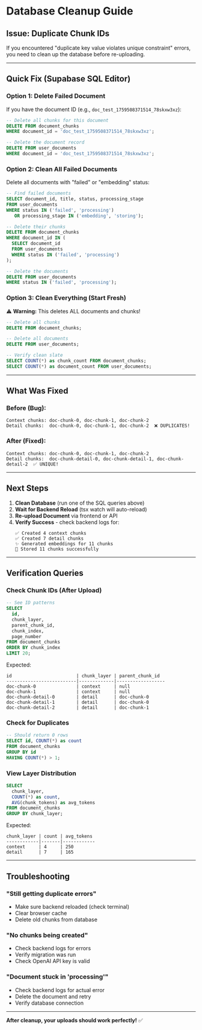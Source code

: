 # Database Cleanup Guide

## Issue: Duplicate Chunk IDs

If you encountered "duplicate key value violates unique constraint" errors, you need to clean up the database before re-uploading.

---

## Quick Fix (Supabase SQL Editor)

### Option 1: Delete Failed Document

If you have the document ID (e.g., `doc_test_1759508371514_78skxw3xz`):

```sql
-- Delete all chunks for this document
DELETE FROM document_chunks 
WHERE document_id = 'doc_test_1759508371514_78skxw3xz';

-- Delete the document record
DELETE FROM user_documents 
WHERE document_id = 'doc_test_1759508371514_78skxw3xz';
```

### Option 2: Clean All Failed Documents

Delete all documents with "failed" or "embedding" status:

```sql
-- Find failed documents
SELECT document_id, title, status, processing_stage 
FROM user_documents 
WHERE status IN ('failed', 'processing') 
   OR processing_stage IN ('embedding', 'storing');

-- Delete their chunks
DELETE FROM document_chunks 
WHERE document_id IN (
  SELECT document_id 
  FROM user_documents 
  WHERE status IN ('failed', 'processing')
);

-- Delete the documents
DELETE FROM user_documents 
WHERE status IN ('failed', 'processing');
```

### Option 3: Clean Everything (Start Fresh)

⚠️ **Warning:** This deletes ALL documents and chunks!

```sql
-- Delete all chunks
DELETE FROM document_chunks;

-- Delete all documents
DELETE FROM user_documents;

-- Verify clean slate
SELECT COUNT(*) as chunk_count FROM document_chunks;
SELECT COUNT(*) as document_count FROM user_documents;
```

---

## What Was Fixed

### Before (Bug):
```
Context chunks: doc-chunk-0, doc-chunk-1, doc-chunk-2
Detail chunks:  doc-chunk-0, doc-chunk-1, doc-chunk-2  ❌ DUPLICATES!
```

### After (Fixed):
```
Context chunks: doc-chunk-0, doc-chunk-1, doc-chunk-2
Detail chunks:  doc-chunk-detail-0, doc-chunk-detail-1, doc-chunk-detail-2  ✅ UNIQUE!
```

---

## Next Steps

1. **Clean Database** (run one of the SQL queries above)
2. **Wait for Backend Reload** (tsx watch will auto-reload)
3. **Re-upload Document** via frontend or API
4. **Verify Success** - check backend logs for:
   ```
   ✅ Created 4 context chunks
   ✅ Created 7 detail chunks
   ✨ Generated embeddings for 11 chunks
   💾 Stored 11 chunks successfully
   ```

---

## Verification Queries

### Check Chunk IDs (After Upload)

```sql
-- See ID patterns
SELECT 
  id,
  chunk_layer,
  parent_chunk_id,
  chunk_index,
  page_number
FROM document_chunks
ORDER BY chunk_index
LIMIT 20;
```

Expected:
```
id                        | chunk_layer | parent_chunk_id
--------------------------|-------------|------------------
doc-chunk-0               | context     | null
doc-chunk-1               | context     | null
doc-chunk-detail-0        | detail      | doc-chunk-0
doc-chunk-detail-1        | detail      | doc-chunk-0
doc-chunk-detail-2        | detail      | doc-chunk-1
```

### Check for Duplicates

```sql
-- Should return 0 rows
SELECT id, COUNT(*) as count
FROM document_chunks
GROUP BY id
HAVING COUNT(*) > 1;
```

### View Layer Distribution

```sql
SELECT 
  chunk_layer,
  COUNT(*) as count,
  AVG(chunk_tokens) as avg_tokens
FROM document_chunks
GROUP BY chunk_layer;
```

Expected:
```
chunk_layer | count | avg_tokens
------------|-------|------------
context     | 4     | 250
detail      | 7     | 165
```

---

## Troubleshooting

### "Still getting duplicate errors"
- Make sure backend reloaded (check terminal)
- Clear browser cache
- Delete old chunks from database

### "No chunks being created"
- Check backend logs for errors
- Verify migration was run
- Check OpenAI API key is valid

### "Document stuck in 'processing'"
- Check backend logs for actual error
- Delete the document and retry
- Verify database connection

---

**After cleanup, your uploads should work perfectly!** ✅

